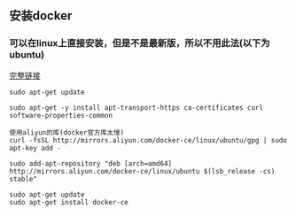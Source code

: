 ## 安装docker
### 可以在linux上直接安装，但是不是最新版，所以不用此法(以下为ubuntu)
[完整链接](https://imroc.io/posts/docker/quick-start-for-docker-3/)

    sudo apt-get update

    sudo apt-get -y install apt-transport-https ca-certificates curl software-properties-common

    使用aliyun的库(docker官方库太慢)
    curl -fsSL http://mirrors.aliyun.com/docker-ce/linux/ubuntu/gpg | sudo apt-key add -

    sudo add-apt-repository "deb [arch=amd64] http://mirrors.aliyun.com/docker-ce/linux/ubuntu $(lsb_release -cs) stable"

    sudo apt-get update 
    sudo apt-get install docker-ce